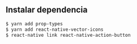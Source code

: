 ## Instalar dependencia

```bash
$ yarn add prop-types
$ yarn add react-native-vector-icons
$ react-native link react-native-action-button
```